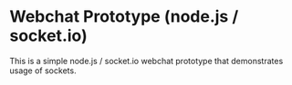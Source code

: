 # Webchat Prototype (node.js / socket.io)

This is a simple node.js / socket.io webchat prototype that demonstrates usage of sockets.
